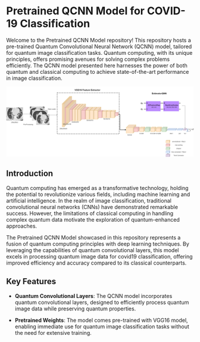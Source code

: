 # Pretrained QCNN Model for COVID-19 Classification

Welcome to the Pretrained QCNN Model repository! This repository hosts a pre-trained Quantum Convolutional Neural Network (QCNN) model, tailored for quantum image classification tasks. Quantum computing, with its unique principles, offers promising avenues for solving complex problems efficiently. The QCNN model presented here harnesses the power of both quantum and classical computing to achieve state-of-the-art performance in image classification.

![Model Architecture](https://github.com/AraeekT/pretrained-qcnn/blob/main/model.png)

## Introduction

Quantum computing has emerged as a transformative technology, holding the potential to revolutionize various fields, including machine learning and artificial intelligence. In the realm of image classification, traditional convolutional neural networks (CNNs) have demonstrated remarkable success. However, the limitations of classical computing in handling complex quantum data motivate the exploration of quantum-enhanced approaches.

The Pretrained QCNN Model showcased in this repository represents a fusion of quantum computing principles with deep learning techniques. By leveraging the capabilities of quantum convolutional layers, this model excels in processing quantum image data for covid19 classification, offering improved efficiency and accuracy compared to its classical counterparts.

## Key Features

- **Quantum Convolutional Layers**: The QCNN model incorporates quantum convolutional layers, designed to efficiently process quantum image data while preserving quantum properties.
  
- **Pretrained Weights**: The model comes pre-trained with VGG16 model, enabling immediate use for quantum image classification tasks without the need for extensive training.

